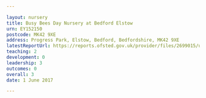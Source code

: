 ```yaml
---

layout: nursery
title: Busy Bees Day Nursery at Bedford Elstow
urn: EY152150
postcode: MK42 9XE
address: Progress Park, Elstow, Bedford, Bedfordshire, MK42 9XE
latestReportUrl: https://reports.ofsted.gov.uk/provider/files/2699015/urn/EY152150.pdf
teaching: 2
development: 0
leadership: 3
outcomes: 0
overall: 3
date: 1 June 2017

---
```

